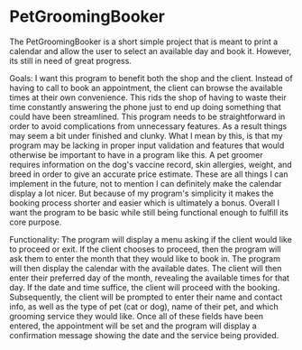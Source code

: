 # PetGroomingBooker
The PetGroomingBooker is a short simple project that is meant to print a calendar and allow the user to select an available day and book it. However, its still in need of great progress.

Goals: I want this program to benefit both the shop and the client. Instead of having to call to book an appointment, the client can browse the available times at their own convenience. This rids the shop of having to waste their time constantly answering the phone just to end up doing something that could have been streamlined. This program needs to be straightforward in order to avoid complications from unnecessary features. As a result things may seem a bit under finished and clunky. What I mean by this, is that my program may be lacking in proper input validation and features that would otherwise be important to have in a program like this. A pet groomer requires information on the dog's vaccine record, skin allergies, weight, and breed in order to give an accurate price estimate. These are all things I can implement in the future, not to mention I can definitely make the calendar display a lot nicer. But because of my program's simplicity it makes the booking process shorter and easier which is ultimately a bonus. Overall I want the program to be basic while still being functional enough to fulfill its core purpose.

Functionality: The program will display a menu asking if the client would like to proceed or exit. If the client chooses to proceed, then the program will ask them to enter the month that they would like to book in. The program will then display the calendar with the available dates. The client will then enter their preferred day of the month, revealing the available times for that day. If the date and time suffice, the client will proceed with the booking. Subsequently, the client will be prompted to enter their name and contact info, as well as the type of pet (cat or dog), name of their pet, and which grooming service they would like. Once all of these fields have been entered, the appointment will be set and the program will display a confirmation message showing the date and the service being provided. 
